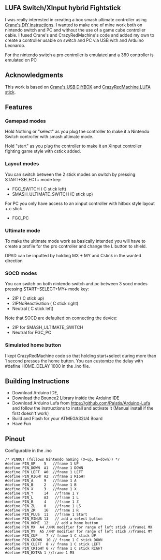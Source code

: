 ## LUFA Switch/XInput hybrid Fightstick

I was really interested in creating a box smash ultimate controller using [Crane's DIY instructions](https://github.com/Crane1195/DIYB0XX). I wanted to make one of mine work both on nintendo switch and PC and without the use of a game cube controller cable. I fused Crane's and CrazyRedMachine's code and added my own to create a controller usable on switch and PC via USB with and Arduino Leonardo.

For the nintendo switch a pro controller is emulated and a 360 controller is emulated on PC

## Acknowledgments

This work is based on [Crane's USB DIYBOX](https://github.com/Crane1195/DIYB0XX/tree/master/code/DIYGCC_USB_Switch_Beta) and [CrazyRedMachine LUFA stick](https://github.com/CrazyRedMachine/LUFAHybridFightstick). 
## Features

### Gamepad modes

Hold Nothing or "select" as you plug the controller to make it a Nintendo Switch controller with smash ultimate mode.

Hold "start" as you plug the controller to make it an XInput controller fighting game style with cstick added.

### Layout modes

You can switch between the 2 stick modes on switch by pressing START+SELECT+ mode key:

- FGC_SWITCH ( C stick left)
- SMASH_ULTIMATE_SWITCH (C stick up)

For PC you only have access to an xinput controller with hitbox style layout + c stick
- FGC_PC

### Ultimate mode

To make the ultimate mode work as basically intended you will have to create a profile for the pro controller and change the L button to shield.

DPAD can be inputted by holding MX + MY and Cstick in the wanted direction

### SOCD modes

You can switch on both nintendo switch and pc between 3 socd modes pressing START+SELECT+MY+ mode key:
- 2IP ( C stick up)
- 2IPNoReactivation ( C stick right)
- Neutral ( C stick left)

Note that SOCD are defaulted on connecting the device:
- 2IP for SMASH_ULTIMATE_SWITCH
- Neutral for FGC_PC

### Simulated home button

I kept CrazyRedMachine code so that holding start+select during more than 1 second presses the home button. You can customize the delay with #define HOME_DELAY 1000 in the .ino file.

## Building Instructions

- Download Arduino IDE, 
- Download the Bounce2 Library inside the Arduino IDE
- Download Arduino Lufa from https://github.com/Palatis/Arduino-Lufa and follow the instructions to install and activate it (Manual install if the first doesn't work)
- Build and Flash for your ATMEGA32U4 Board
- Have Fun

## Pinout

Configurable in the .ino

```
/* PINOUT (follows Nintendo naming (X=up, B=down)) */
#define PIN_UP    5   //frame 1 UP
#define PIN_DOWN  A1  //frame 1 DOWN  
#define PIN_LEFT  A0  //frame 1 LEFT
#define PIN_RIGHT A2  //frame 1 RIGHT
#define PIN_A     9   //frame 1 A
#define PIN_B     2   //frame 1 B
#define PIN_X     3   //frame 1 X
#define PIN_Y     14   //frame 1 Y
#define PIN_L     A3   //frame 1 L
#define PIN_R     4    //frame 1 Z
#define PIN_ZL    0    //frame 1 LS
#define PIN_ZR    16   //frame 1 R
#define PIN_PLUS  11   //frame 1 Start
#define PIN_MINUS 13   // add a select button 
#define PIN_HOME  12   // add a home button
#define PIN_MX  A4 //MX modifier for range of left stick //frame1 MX
#define PIN_MY  A5 //MY modifier for range of left stick //frame1 MY
#define PIN_CUP    7 // frame 1 C stick UP
#define PIN_CDOWN  10 // frame 1 C stick DOWN
#define PIN_CLEFT  8 // frame 1 C stick LEFT
#define PIN_CRIGHT 6 // frame 1 C stick RIGHT
#define PIN_EXTRA 1 //frame 1 MS
```
